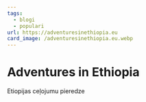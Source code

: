 ```yaml
---
tags:
  - blogi
  - populari
url: https://adventuresinethiopia.eu
card_image: /adventuresinethiopia.eu.webp
---
```


# Adventures in Ethiopia

Etiopijas ceļojumu pieredze
